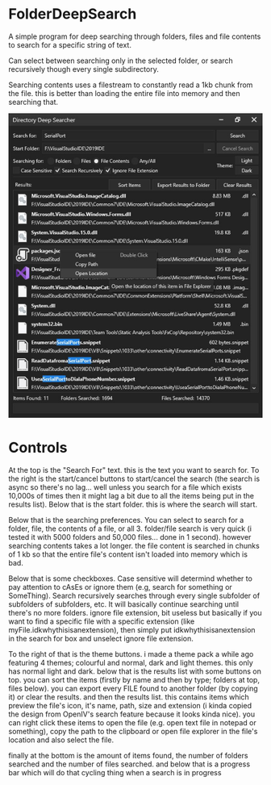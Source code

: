 # FolderDeepSearch
A simple program for deep searching through folders, files and file contents to search for a specific string of text. 

Can select between searching only in the selected folder, or search recursively though every single subdirectory.

Searching contents uses a filestream to constantly read a 1kb chunk from the file. this is better than loading the entire file into memory and then searching that.


![](image.jpg)

# Controls
At the top is the "Search For" text. this is the text you want to search for. To the right is the start/cancel buttons to start/cancel the search (the search is async so there's no lag... well unless you search for a file which exists 10,000s of times then it might lag a bit due to all the items being put in the results list).
Below that is the start folder. this is where the search will start.

Below that is the searching preferences. You can select to search for a folder, file, the contents of a file, or all 3. folder/file search is very quick (i tested it with 5000 folders and 50,000 files... done in 1 second). however searching contents takes a lot longer. the file content is searched in chunks of 1 kb so that the entire file's content isn't loaded into memory which is bad.

Below that is some checkboxes. Case sensitive will determind whether to pay attention to cAsEs or ignore them (e.g, search for something or SomeThing). Search recursively searches through every single subfolder of subfolders of subfolders, etc. It will basically continue searching until there's no more folders. ignore file extension, bit useless but basically if you want to find a specific file with a specific extension (like myFile.idkwhythisisanextension), then simply put idkwhythisisanextension in the search for box and unselect ignore file extension.

To the right of that is the theme buttons. i made a theme pack a while ago featuring 4 themes; colourful and normal, dark and light themes. this only has normal light and dark.
below that is the results list with some buttons on top. you can sort the items (firstly by name and then by type; folders at top, files below). you can export every FILE found to another folder (by copying it) or clear the results. and then the results list. this contains items which preview the file's icon, it's name, path, size and extension (i kinda copied the design from OpenIV's search feature because it looks kinda nice). you can right click these items to open the file (e.g. open text file in notepad or something), copy the path to the clipboard or open file explorer in the file's location and also select the file.

finally at the bottom is the amount of items found, the number of folders searched and the number of files searched. and below that is a progress bar which will do that cycling thing when a search is in progress
